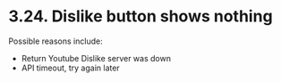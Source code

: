 # 3.24. Dislike button shows nothing

Possible reasons include: 

- Return Youtube Dislike server was down
- API timeout, try again later

